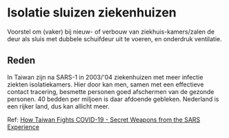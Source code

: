 # Isolatie sluizen ziekenhuizen

Voorstel om (vaker) bij nieuw- of verbouw van ziekhuis-kamers/zalen de deur als sluis met dubbele schuifdeur uit te voeren, en onderdruk ventilatie.

## Reden
In Taiwan zijn na SARS-1 in 2003/'04 ziekenhuizen met meer infectie ziekten isolatiekamers. Hier door kan men, samen met een effectieve contact tracering, besmette personen goed afschermen van de gezonde personen. 40 bedden per miljoen is daar afdoende gebleken. Nederland is een rijker land, dus kan allicht meer.

Ref: [How Taiwan Fights COVID-19 - Secret Weapons from the SARS Experience](https://english.cw.com.tw/article/article.action?id=2664)